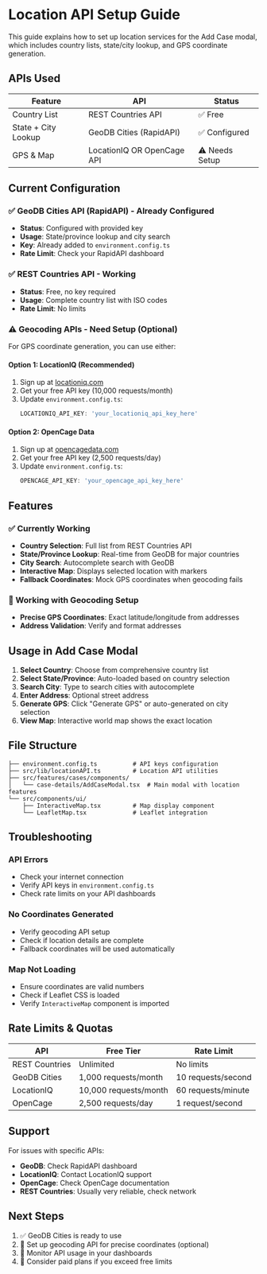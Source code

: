 # Location API Setup Guide

This guide explains how to set up location services for the Add Case modal, which includes country lists, state/city lookup, and GPS coordinate generation.

## APIs Used

| Feature             | API                        | Status |
| ------------------- | -------------------------- | ------ |
| Country List        | REST Countries API         | ✅ Free |
| State + City Lookup | GeoDB Cities (RapidAPI)    | ✅ Configured |
| GPS & Map           | LocationIQ OR OpenCage API | ⚠️ Needs Setup |

## Current Configuration

### ✅ GeoDB Cities API (RapidAPI) - Already Configured
- **Status**: Configured with provided key
- **Usage**: State/province lookup and city search
- **Key**: Already added to `environment.config.ts`
- **Rate Limit**: Check your RapidAPI dashboard

### ✅ REST Countries API - Working
- **Status**: Free, no key required
- **Usage**: Complete country list with ISO codes
- **Rate Limit**: No limits

### ⚠️ Geocoding APIs - Need Setup (Optional)

For GPS coordinate generation, you can use either:

#### Option 1: LocationIQ (Recommended)
1. Sign up at [locationiq.com](https://locationiq.com)
2. Get your free API key (10,000 requests/month)
3. Update `environment.config.ts`:
   ```typescript
   LOCATIONIQ_API_KEY: 'your_locationiq_api_key_here'
   ```

#### Option 2: OpenCage Data
1. Sign up at [opencagedata.com](https://opencagedata.com)
2. Get your free API key (2,500 requests/day)
3. Update `environment.config.ts`:
   ```typescript
   OPENCAGE_API_KEY: 'your_opencage_api_key_here'
   ```

## Features

### ✅ Currently Working
- **Country Selection**: Full list from REST Countries API
- **State/Province Lookup**: Real-time from GeoDB for major countries
- **City Search**: Autocomplete search with GeoDB
- **Interactive Map**: Displays selected location with markers
- **Fallback Coordinates**: Mock GPS coordinates when geocoding fails

### 🔄 Working with Geocoding Setup
- **Precise GPS Coordinates**: Exact latitude/longitude from addresses
- **Address Validation**: Verify and format addresses

## Usage in Add Case Modal

1. **Select Country**: Choose from comprehensive country list
2. **Select State/Province**: Auto-loaded based on country selection
3. **Search City**: Type to search cities with autocomplete
4. **Enter Address**: Optional street address
5. **Generate GPS**: Click "Generate GPS" or auto-generated on city selection
6. **View Map**: Interactive world map shows the exact location

## File Structure

```
├── environment.config.ts          # API keys configuration
├── src/lib/locationAPI.ts         # Location API utilities
├── src/features/cases/components/
│   └── case-details/AddCaseModal.tsx  # Main modal with location features
└── src/components/ui/
    ├── InteractiveMap.tsx         # Map display component
    └── LeafletMap.tsx             # Leaflet integration
```

## Troubleshooting

### API Errors
- Check your internet connection
- Verify API keys in `environment.config.ts`
- Check rate limits on your API dashboards

### No Coordinates Generated
- Verify geocoding API setup
- Check if location details are complete
- Fallback coordinates will be used automatically

### Map Not Loading
- Ensure coordinates are valid numbers
- Check if Leaflet CSS is loaded
- Verify `InteractiveMap` component is imported

## Rate Limits & Quotas

| API | Free Tier | Rate Limit |
|-----|-----------|------------|
| REST Countries | Unlimited | No limits |
| GeoDB Cities | 1,000 requests/month | 10 requests/second |
| LocationIQ | 10,000 requests/month | 60 requests/minute |
| OpenCage | 2,500 requests/day | 1 request/second |

## Support

For issues with specific APIs:
- **GeoDB**: Check RapidAPI dashboard
- **LocationIQ**: Contact LocationIQ support
- **OpenCage**: Check OpenCage documentation
- **REST Countries**: Usually very reliable, check network

## Next Steps

1. ✅ GeoDB Cities is ready to use
2. 🔄 Set up geocoding API for precise coordinates (optional)
3. 🔄 Monitor API usage in your dashboards
4. 🔄 Consider paid plans if you exceed free limits 